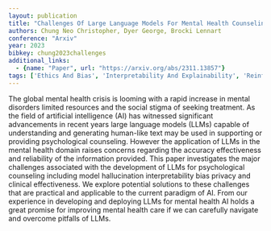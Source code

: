 ```yaml
---
layout: publication
title: "Challenges Of Large Language Models For Mental Health Counseling"
authors: Chung Neo Christopher, Dyer George, Brocki Lennart
conference: "Arxiv"
year: 2023
bibkey: chung2023challenges
additional_links:
  - {name: "Paper", url: "https://arxiv.org/abs/2311.13857"}
tags: ['Ethics And Bias', 'Interpretability And Explainability', 'Reinforcement Learning', 'Tools']
---
```

The global mental health crisis is looming with a rapid increase in mental disorders limited resources and the social stigma of seeking treatment. As the field of artificial intelligence (AI) has witnessed significant advancements in recent years large language models (LLMs) capable of understanding and generating human-like text may be used in supporting or providing psychological counseling. However the application of LLMs in the mental health domain raises concerns regarding the accuracy effectiveness and reliability of the information provided. This paper investigates the major challenges associated with the development of LLMs for psychological counseling including model hallucination interpretability bias privacy and clinical effectiveness. We explore potential solutions to these challenges that are practical and applicable to the current paradigm of AI. From our experience in developing and deploying LLMs for mental health AI holds a great promise for improving mental health care if we can carefully navigate and overcome pitfalls of LLMs.
